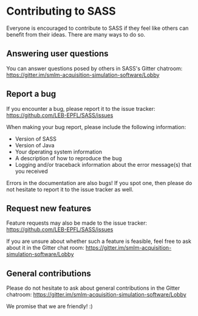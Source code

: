 # Contributing to SASS

Everyone is encouraged to contribute to SASS if they feel like others can benefit from their ideas. There are many ways to do so.

## Answering user questions

You can answer questions posed by others in SASS's Gitter chatroom: https://gitter.im/smlm-acquisition-simulation-software/Lobby

## Report a bug

If you encounter a bug, please report it to the issue tracker: https://github.com/LEB-EPFL/SASS/issues

When making your bug report, please include the following information:
- Version of SASS
- Version of Java
- Your dperating system information
- A description of how to reproduce the bug
- Logging and/or traceback information about the error message(s) that you received

Errors in the documentation are also bugs! If you spot one, then please do not hesitate to report it to the issue tracker as well.

## Request new features

Feature requests may also be made to the issue tracker: https://github.com/LEB-EPFL/SASS/issues

If you are unsure about whether such a feature is feasible, feel free to ask about it in the Gitter chat room: https://gitter.im/smlm-acquisition-simulation-software/Lobby

## General contributions

Please do not hesitate to ask about general contributions in the Gitter chatroom: https://gitter.im/smlm-acquisition-simulation-software/Lobby

We promise that we are friendly! :)
